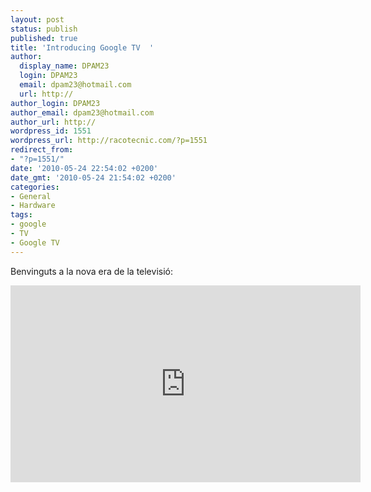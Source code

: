 ```yaml
---
layout: post
status: publish
published: true
title: 'Introducing Google TV  '
author:
  display_name: DPAM23
  login: DPAM23
  email: dpam23@hotmail.com
  url: http://
author_login: DPAM23
author_email: dpam23@hotmail.com
author_url: http://
wordpress_id: 1551
wordpress_url: http://racotecnic.com/?p=1551
redirect_from:
- "?p=1551/"
date: '2010-05-24 22:54:02 +0200'
date_gmt: '2010-05-24 21:54:02 +0200'
categories:
- General
- Hardware
tags:
- google
- TV
- Google TV
---
```


Benvinguts a la nova era de la televisió:

<a href="{{ site.url }}/uploads/2010/05/google-tv.gif">
  <img style="display:none;" title="google-tv" src="{{ site.url }}/uploads/2010/05/google-tv.gif" alt="" />
</a>

<iframe width="560" height="315" src="https://www.youtube.com/embed/diTpeYoqAhc" frameborder="0" allowfullscreen></iframe>
